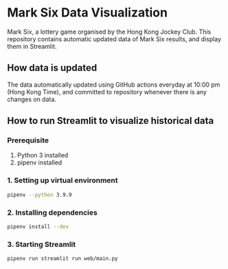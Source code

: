 # Mark Six Data Visualization

Mark Six, a lottery game organised by the Hong Kong Jockey Club. This repository contains automatic updated data of Mark Six results, and display them in Streamlit.

## How data is updated
The data automatically updated using GitHub actions everyday at 10:00 pm (Hong Kong Time), and committed to repository whenever there is any changes on data.

## How to run Streamlit to visualize historical data

### Prerequisite

1. Python 3 installed
2. pipenv installed

### 1. Setting up virtual environment

```bash
pipenv --python 3.9.9
```

### 2. Installing dependencies

```bash
pipenv install --dev
```

### 3. Starting Streamlit

```bash
pipenv run streamlit run web/main.py
```
